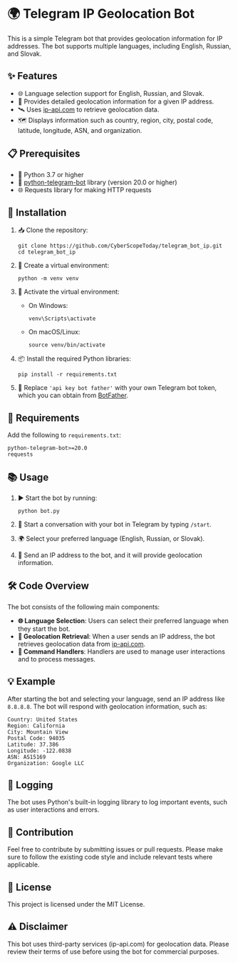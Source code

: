 # 🌍 Telegram IP Geolocation Bot

This is a simple Telegram bot that provides geolocation information for IP addresses. The bot supports multiple languages, including English, Russian, and Slovak.

## ✨ Features

- 🌐 Language selection support for English, Russian, and Slovak.
- 📍 Provides detailed geolocation information for a given IP address.
- 🛰️ Uses [ip-api.com](http://ip-api.com) to retrieve geolocation data.
- 🗺️ Displays information such as country, region, city, postal code, latitude, longitude, ASN, and organization.

## 📋 Prerequisites

- 🐍 Python 3.7 or higher
- 🤖 [python-telegram-bot](https://python-telegram-bot.readthedocs.io/) library (version 20.0 or higher)
- 🌐 Requests library for making HTTP requests

## 🚀 Installation

1. 📥 Clone the repository:
   ```
   git clone https://github.com/CyberScopeToday/telegram_bot_ip.git
   cd telegram_bot_ip
   ```

2. 🐳 Create a virtual environment:
   ```
   python -m venv venv
   ```

3. 🔄 Activate the virtual environment:
   - On Windows:
     ```
     venv\Scripts\activate
     ```
   - On macOS/Linux:
     ```
     source venv/bin/activate
     ```

4. 📦 Install the required Python libraries:
   ```
   pip install -r requirements.txt
   ```

5. 🔑 Replace `'api key bot father'` with your own Telegram bot token, which you can obtain from [BotFather](https://t.me/BotFather).

## 📜 Requirements

Add the following to `requirements.txt`:
```
python-telegram-bot>=20.0
requests
```

## 📚 Usage

1. ▶️ Start the bot by running:
   ```
   python bot.py
   ```

2. 🤖 Start a conversation with your bot in Telegram by typing `/start`.

3. 🌍 Select your preferred language (English, Russian, or Slovak).

4. 📨 Send an IP address to the bot, and it will provide geolocation information.

## 🛠️ Code Overview

The bot consists of the following main components:

- **🌐 Language Selection**: Users can select their preferred language when they start the bot.
- **📍 Geolocation Retrieval**: When a user sends an IP address, the bot retrieves geolocation data from [ip-api.com](http://ip-api.com).
- **📝 Command Handlers**: Handlers are used to manage user interactions and to process messages.

## 💡 Example

After starting the bot and selecting your language, send an IP address like `8.8.8.8`. The bot will respond with geolocation information, such as:

```
Country: United States
Region: California
City: Mountain View
Postal Code: 94035
Latitude: 37.386
Longitude: -122.0838
ASN: AS15169
Organization: Google LLC
```

## 📝 Logging

The bot uses Python's built-in logging library to log important events, such as user interactions and errors.

## 🤝 Contribution

Feel free to contribute by submitting issues or pull requests. Please make sure to follow the existing code style and include relevant tests where applicable.

## 📄 License

This project is licensed under the MIT License.

## ⚠️ Disclaimer

This bot uses third-party services (ip-api.com) for geolocation data. Please review their terms of use before using the bot for commercial purposes.

